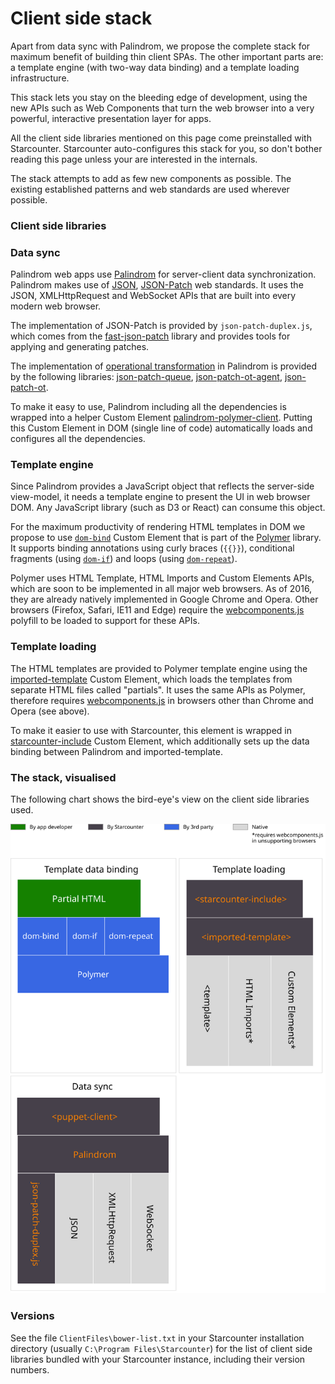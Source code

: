 # Client side stack

Apart from data sync with Palindrom, we propose the complete stack for maximum benefit of building thin client SPAs. The other important parts are: a template engine \(with two-way data binding\) and a template loading infrastructure.

This stack lets you stay on the bleeding edge of development, using the new APIs such as Web Components that turn the web browser into a very powerful, interactive presentation layer for apps.

All the client side libraries mentioned on this page come preinstalled with Starcounter. Starcounter auto-configures this stack for you, so don't bother reading this page unless your are interested in the internals.

The stack attempts to add as few new components as possible. The existing established patterns and web standards are used wherever possible.

### Client side libraries

### Data sync

Palindrom web apps use [Palindrom](https://github.com/Palindrom/Palindrom) for server-client data synchronization. Palindrom makes use of [JSON](http://www.json.org/), [JSON-Patch](https://tools.ietf.org/html/rfc6902) web standards. It uses the JSON, XMLHttpRequest and WebSocket APIs that are built into every modern web browser.

The implementation of JSON-Patch is provided by `json-patch-duplex.js`, which comes from the [fast-json-patch](https://github.com/Starcounter-Jack/JSON-Patch) library and provides tools for applying and generating patches.

The implementation of [operational transformation](https://en.wikipedia.org/wiki/Operational_transformation) in Palindrom is provided by the following libraries: [json-patch-queue](https://github.com/Palindrom/JSON-Patch-Queue), [json-patch-ot-agent](https://github.com/Palindrom/JSON-Patch-OT-agent), [json-patch-ot](https://github.com/Palindrom/JSON-Patch-OT).

To make it easy to use, Palindrom including all the dependencies is wrapped into a helper Custom Element [palindrom-polymer-client](https://github.com/Palindrom/palindrom-polymer-client). Putting this Custom Element in DOM \(single line of code\) automatically loads and configures all the dependencies.

### Template engine

Since Palindrom provides a JavaScript object that reflects the server-side view-model, it needs a template engine to present the UI in web browser DOM. Any JavaScript library \(such as D3 or React\) can consume this object.

  
For the maximum productivity of rendering HTML templates in DOM we propose to use [`dom-bind`](https://www.polymer-project.org/1.0/docs/devguide/data-binding) Custom Element that is part of the [Polymer](https://github.com/Polymer/polymer) library. It supports binding annotations using curly braces \(`{{}}`\), conditional fragments \(using [`dom-if`](https://www.polymer-project.org/1.0/docs/devguide/templates#dom-if)\) and loops \(using [`dom-repeat`](https://www.polymer-project.org/1.0/docs/devguide/templates#dom-repeat)\).  


Polymer uses HTML Template, HTML Imports and Custom Elements APIs, which are soon to be implemented in all major web browsers. As of 2016, they are already natively implemented in Google Chrome and Opera. Other browsers \(Firefox, Safari, IE11 and Edge\) require the [webcomponents.js](https://github.com/webcomponents/webcomponentsjs) polyfill to be loaded to support for these APIs.

### Template loading

The HTML templates are provided to Polymer template engine using the [imported-template](https://github.com/Juicy/imported-template) Custom Element, which loads the templates from separate HTML files called "partials". It uses the same APIs as Polymer, therefore requires [webcomponents.js](https://github.com/webcomponents/webcomponentsjs) in browsers other than Chrome and Opera \(see above\).

To make it easier to use with Starcounter, this element is wrapped in [starcounter-include](https://github.com/Starcounter/starcounter-include) Custom Element, which additionally sets up the data binding between Palindrom and imported-template.

### The stack, visualised

The following chart shows the bird-eye's view on the client side libraries used.



![](../../.gitbook/assets/client-side-components.svg)



### Versions

See the file `ClientFiles\bower-list.txt` in your Starcounter installation directory \(usually `C:\Program Files\Starcounter`\) for the list of client side libraries bundled with your Starcounter instance, including their version numbers.

